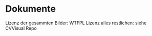 Dokumente
=========

Lizenz der gesammten Bilder: WTFPL
Lizenz alles restlichen: siehe CVVisual Repo
